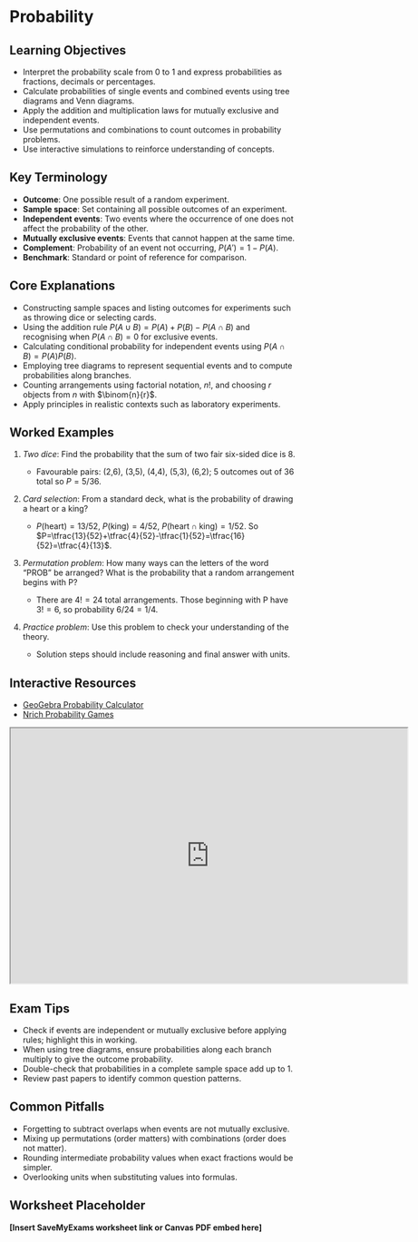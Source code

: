 # Probability

## Learning Objectives
- Interpret the probability scale from 0 to 1 and express probabilities as fractions, decimals or percentages.
- Calculate probabilities of single events and combined events using tree diagrams and Venn diagrams.
- Apply the addition and multiplication laws for mutually exclusive and independent events.
- Use permutations and combinations to count outcomes in probability problems.
- Use interactive simulations to reinforce understanding of concepts.

## Key Terminology
- **Outcome**: One possible result of a random experiment.
- **Sample space**: Set containing all possible outcomes of an experiment.
- **Independent events**: Two events where the occurrence of one does not affect the probability of the other.
- **Mutually exclusive events**: Events that cannot happen at the same time.
- **Complement**: Probability of an event not occurring, $P(A')=1-P(A)$.
- **Benchmark**: Standard or point of reference for comparison.

## Core Explanations
- Constructing sample spaces and listing outcomes for experiments such as throwing dice or selecting cards.
- Using the addition rule $P(A\cup B)=P(A)+P(B)-P(A\cap B)$ and recognising when $P(A\cap B)=0$ for exclusive events.
- Calculating conditional probability for independent events using $P(A\cap B)=P(A)P(B)$.
- Employing tree diagrams to represent sequential events and to compute probabilities along branches.
- Counting arrangements using factorial notation, $n!$, and choosing $r$ objects from $n$ with $\binom{n}{r}$.
- Apply principles in realistic contexts such as laboratory experiments.

## Worked Examples
1. *Two dice*: Find the probability that the sum of two fair six-sided dice is 8.
   - Favourable pairs: (2,6), (3,5), (4,4), (5,3), (6,2); 5 outcomes out of 36 total so $P=5/36$.
2. *Card selection*: From a standard deck, what is the probability of drawing a heart or a king?
   - $P(\text{heart})=13/52$, $P(\text{king})=4/52$, $P(\text{heart} \cap \text{king})=1/52$. So $P=\tfrac{13}{52}+\tfrac{4}{52}-\tfrac{1}{52}=\tfrac{16}{52}=\tfrac{4}{13}$.
3. *Permutation problem*: How many ways can the letters of the word “PROB” be arranged? What is the probability that a random arrangement begins with P?
   - There are $4!=24$ total arrangements. Those beginning with P have $3!=6$, so probability $6/24=1/4$.

4. *Practice problem*: Use this problem to check your understanding of the theory.
   - Solution steps should include reasoning and final answer with units.
## Interactive Resources
- [GeoGebra Probability Calculator](https://www.geogebra.org/m/hqrzmdnv)
- [Nrich Probability Games](https://nrich.maths.org/probability)
<iframe src="https://www.geogebra.org/material/iframe/id/urn8mkh4/width/700/height/450/border/888888/rc/false/ai/false/sdz/false" width="700" height="450" title="Interactive simulation" loading="lazy"></iframe>

## Exam Tips
- Check if events are independent or mutually exclusive before applying rules; highlight this in working.
- When using tree diagrams, ensure probabilities along each branch multiply to give the outcome probability.
- Double-check that probabilities in a complete sample space add up to 1.
- Review past papers to identify common question patterns.

## Common Pitfalls
- Forgetting to subtract overlaps when events are not mutually exclusive.
- Mixing up permutations (order matters) with combinations (order does not matter).
- Rounding intermediate probability values when exact fractions would be simpler.
- Overlooking units when substituting values into formulas.

## Worksheet Placeholder
**[Insert SaveMyExams worksheet link or Canvas PDF embed here]**

